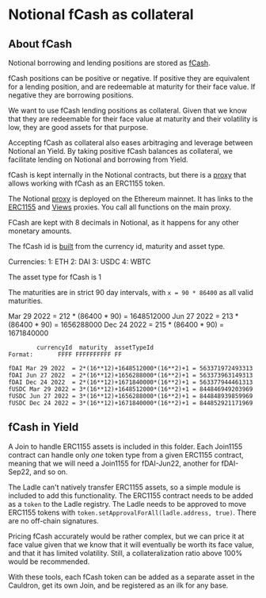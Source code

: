 # Notional fCash as collateral

## About fCash
Notional borrowing and lending positions are stored as [fCash](https://docs.notional.finance/notional-v2/notional-v2-basics/fcash).

fCash positions can be positive or negative. If positive they are equivalent for a lending position, and are redeemable at maturity for their face value. If negative they are borrowing positions.

We want to use fCash lending positions as collateral. Given that we know that they are redeemable for their face value at maturity and their volatility is low, they are good assets for that purpose.

Accepting fCash as collateral also eases arbitraging and leverage between Notional an Yield. By taking positive fCash balances as collateral, we facilitate lending on Notional and borrowing from Yield.

fCash is kept internally in the Notional contracts, but there is a [proxy](https://github.com/notional-finance/contracts-v2/blob/master/contracts/external/actions/ERC1155Action.sol) that allows working with fCash as an ERC1155 token.

The Notional [proxy]([0x1344A36A1B56144C3Bc62E7757377D288fDE0369](https://etherscan.io/address/0x1344A36A1B56144C3Bc62E7757377D288fDE0369)) is deployed on the Ethereum mainnet. It has links to the [ERC1155]([0xffd7531ed937f703b269815950cb75bdaaa341c9](https://etherscan.io/address/0xffd7531ed937f703b269815950cb75bdaaa341c9)) and [Views]([0xde14d5f07456c86f070c108a04ae2fafdbd2a939](https://etherscan.io/address/0xde14d5f07456c86f070c108a04ae2fafdbd2a939)) proxies. You call all functions on the main proxy.

FCash are kept with 8 decimals in Notional, as it happens for any other monetary amounts.

The fCash id is [built](https://github.com/notional-finance/contracts-v2/blob/master/contracts/internal/portfolio/TransferAssets.sol#L17-L47) from the currency id, maturity and asset type.

Currencies:
1: ETH
2: DAI
3: USDC
4: WBTC

The asset type for fCash is 1

The maturities are in strict 90 day intervals, with `x = 90 * 86400` as all valid maturities.

Mar 29 2022 = 212 * (86400 * 90) = 1648512000
Jun 27 2022 = 213 * (86400 * 90) = 1656288000
Dec 24 2022 = 215 * (86400 * 90) = 1671840000

```
        currencyId  maturity  assetTypeId
Format:       FFFF FFFFFFFFFF FF
```

`fDAI Mar 29 2022  = 2*(16**12)+1648512000*(16**2)+1 = 563371972493313`
`fDAI Jun 27 2022  = 2*(16**12)+1656288000*(16**2)+1 = 563373963149313`
`fDAI Dec 24 2022  = 2*(16**12)+1671840000*(16**2)+1 = 563377944461313`
`fUSDC Mar 29 2022 = 3*(16**12)+1648512000*(16**2)+1 = 844846949203969`
`fUSDC Jun 27 2022 = 3*(16**12)+1656288000*(16**2)+1 = 844848939859969`
`fUSDC Dec 24 2022 = 3*(16**12)+1671840000*(16**2)+1 = 844852921171969`

## fCash in Yield
A Join to handle ERC1155 assets is included in this folder. Each Join1155 contract can handle only *one* token type from a given ERC1155 contract, meaning that we will need a Join1155 for fDAI-Jun22, another for fDAI-Sep22, and so on.

The Ladle can't natively transfer ERC1155 assets, so a simple module is included to add this functionality. The ERC1155 contract needs to be added as a `token` to the Ladle registry. The Ladle needs to be approved to move ERC1155 tokens with `token.setApprovalForAll(ladle.address, true)`. There are no off-chain signatures.

Pricing fCash accurately would be rather complex, but we can price it at face value given that we know that it will eventually be worth its face value, and that it has limited volatility. Still, a collateralization ratio above 100% would be recommended.

With these tools, each fCash token can be added as a separate asset in the Cauldron, get its own Join, and be registered as an ilk for any base.